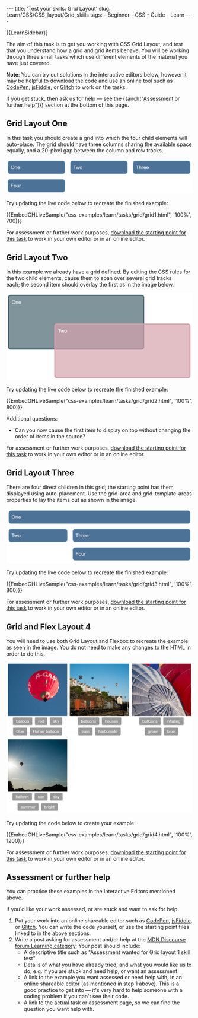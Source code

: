 --- title: 'Test your skills: Grid Layout' slug: Learn/CSS/CSS\_layout/Grid\_skills tags: - Beginner - CSS - Guide - Learn ---

{{LearnSidebar}}

The aim of this task is to get you working with CSS Grid Layout, and test that you understand how a grid and grid items behave. You will be working through three small tasks which use different elements of the material you have just covered.

**Note**: You can try out solutions in the interactive editors below, however it may be helpful to download the code and use an online tool such as [CodePen](https://codepen.io/), [jsFiddle](https://jsfiddle.net/), or [Glitch](https://glitch.com/) to work on the tasks.  
  
If you get stuck, then ask us for help — see the {{anch("Assessment or further help")}} section at the bottom of this page.

Grid Layout One
---------------

In this task you should create a grid into which the four child elements will auto-place. The grid should have three columns sharing the available space equally, and a 20-pixel gap between the column and row tracks.

![A three column grid with four items placed into it.](grid-task1.png)

Try updating the live code below to recreate the finished example:

{{EmbedGHLiveSample("css-examples/learn/tasks/grid/grid1.html", '100%', 700)}}

For assessment or further work purposes, [download the starting point for this task](https://github.com/mdn/css-examples/blob/master/learn/tasks/grid/grid1-download.html) to work in your own editor or in an online editor.

Grid Layout Two
---------------

In this example we already have a grid defined. By editing the CSS rules for the two child elements, cause them to span over several grid tracks each; the second item should overlay the first as in the image below.

![A box with two items inside one overlaying the other.](grid-task2.png)

Try updating the live code below to recreate the finished example:

{{EmbedGHLiveSample("css-examples/learn/tasks/grid/grid2.html", '100%', 800)}}

Additional questions:

-   Can you now cause the first item to display on top without changing the order of items in the source?

For assessment or further work purposes, [download the starting point for this task](https://github.com/mdn/css-examples/blob/master/learn/tasks/grid/grid2-download.html) to work in your own editor or in an online editor.

Grid Layout Three
-----------------

There are four direct children in this grid; the starting point has them displayed using auto-placement. Use the grid-area and grid-template-areas properties to lay the items out as shown in the image.

![Four items displayed in a grid.](grid-task3.png)

Try updating the live code below to recreate the finished example:

{{EmbedGHLiveSample("css-examples/learn/tasks/grid/grid3.html", '100%', 800)}}

For assessment or further work purposes, [download the starting point for this task](https://github.com/mdn/css-examples/blob/master/learn/tasks/grid/grid3-download.html) to work in your own editor or in an online editor.

Grid and Flex Layout 4
----------------------

You will need to use both Grid Layout and Flexbox to recreate the example as seen in the image. You do not need to make any changes to the HTML in order to do this.

![Two rows of cards, each with an image and a set of tags.](grid-task4.png)

Try updating the code below to create your example: 

{{EmbedGHLiveSample("css-examples/learn/tasks/grid/grid4.html", '100%', 1200)}}

For assessment or further work purposes, [download the starting point for this task](https://github.com/mdn/css-examples/blob/master/learn/tasks/grid/grid4-download.html) to work in your own editor or in an online editor.

Assessment or further help
--------------------------

You can practice these examples in the Interactive Editors mentioned above.

If you'd like your work assessed, or are stuck and want to ask for help:

1.  Put your work into an online shareable editor such as [CodePen](https://codepen.io/), [jsFiddle](https://jsfiddle.net/), or [Glitch](https://glitch.com/). You can write the code yourself, or use the starting point files linked to in the above sections.
2.  Write a post asking for assessment and/or help at the <a href="https://discourse.mozilla.org/c/mdn/learn" class="external external-icon">MDN Discourse forum Learning category</a>. Your post should include:
    -   A descriptive title such as "Assessment wanted for Grid layout 1 skill test".
    -   Details of what you have already tried, and what you would like us to do, e.g. if you are stuck and need help, or want an assessment.
    -   A link to the example you want assessed or need help with, in an online shareable editor (as mentioned in step 1 above). This is a good practice to get into — it's very hard to help someone with a coding problem if you can't see their code.
    -   A link to the actual task or assessment page, so we can find the question you want help with.
